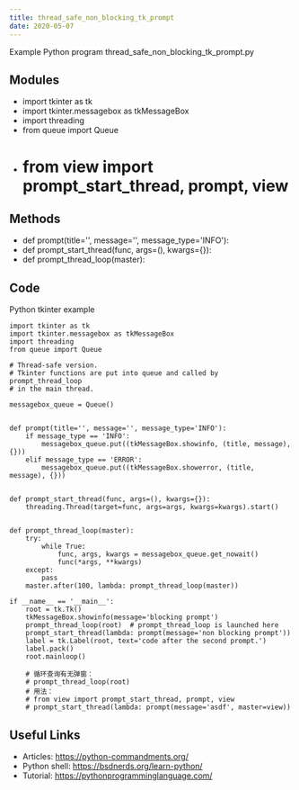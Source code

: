```yaml
---
title: thread_safe_non_blocking_tk_prompt
date: 2020-05-07
---
```

Example Python program thread_safe_non_blocking_tk_prompt.py

## Modules

* import tkinter as tk
* import tkinter.messagebox as tkMessageBox
* import threading
* from queue import Queue
* # from view import prompt_start_thread, prompt, view

## Methods

* def prompt(title='', message='', message_type='INFO'):
* def prompt_start_thread(func, args=(), kwargs={}):
* def prompt_thread_loop(master):

## Code

Python tkinter example

    import tkinter as tk
    import tkinter.messagebox as tkMessageBox
    import threading
    from queue import Queue
    
    # Thread-safe version.
    # Tkinter functions are put into queue and called by prompt_thread_loop
    # in the main thread.
    
    messagebox_queue = Queue()
    
    
    def prompt(title='', message='', message_type='INFO'):
        if message_type == 'INFO':
            messagebox_queue.put((tkMessageBox.showinfo, (title, message), {}))
        elif message_type == 'ERROR':
            messagebox_queue.put((tkMessageBox.showerror, (title, message), {}))
    
    
    def prompt_start_thread(func, args=(), kwargs={}):
        threading.Thread(target=func, args=args, kwargs=kwargs).start()
    
    
    def prompt_thread_loop(master):
        try:
            while True:
                func, args, kwargs = messagebox_queue.get_nowait()
                func(*args, **kwargs)
        except:
            pass
        master.after(100, lambda: prompt_thread_loop(master))
    
    if __name__ == '__main__':
        root = tk.Tk()
        tkMessageBox.showinfo(message='blocking prompt')
        prompt_thread_loop(root)  # prompt_thread_loop is launched here
        prompt_start_thread(lambda: prompt(message='non blocking prompt'))
        label = tk.Label(root, text='code after the second prompt.')
        label.pack()
        root.mainloop()
    
        # 循环查询有无弹窗：
        # prompt_thread_loop(root)
        # 用法：
        # from view import prompt_start_thread, prompt, view
        # prompt_start_thread(lambda: prompt(message='asdf', master=view))
    

## Useful Links

- Articles: https://python-commandments.org/
- Python shell: https://bsdnerds.org/learn-python/
- Tutorial: https://pythonprogramminglanguage.com/
